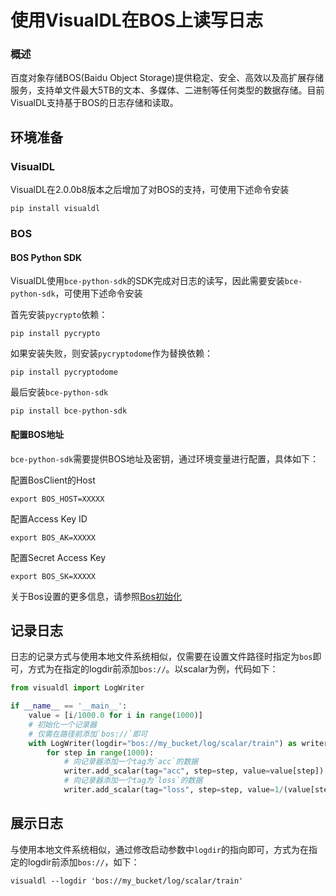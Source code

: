 # 使用VisualDL在BOS上读写日志
### 概述
百度对象存储BOS(Baidu Object Storage)提供稳定、安全、高效以及高扩展存储服务，支持单文件最大5TB的文本、多媒体、二进制等任何类型的数据存储。目前VisualDL支持基于BOS的日志存储和读取。

## 环境准备
### VisualDL
VisualDL在2.0.0b8版本之后增加了对BOS的支持，可使用下述命令安装
```shell
pip install visualdl
```

### BOS
#### BOS Python SDK
VisualDL使用`bce-python-sdk`的SDK完成对日志的读写，因此需要安装`bce-python-sdk`，可使用下述命令安装

首先安装`pycrypto`依赖：
```shell
pip install pycrypto
```
如果安装失败，则安装`pycryptodome`作为替换依赖：
```
pip install pycryptodome
```
最后安装`bce-python-sdk`
```shell
pip install bce-python-sdk
```
#### 配置BOS地址
`bce-python-sdk`需要提供BOS地址及密钥，通过环境变量进行配置，具体如下：

配置BosClient的Host
```shell
export BOS_HOST=XXXXX
```

配置Access Key ID
```shell
export BOS_AK=XXXXX
```

配置Secret Access Key
```shell
export BOS_SK=XXXXX
```

关于Bos设置的更多信息，请参照[Bos初始化](https://cloud.baidu.com/doc/BOS/s/5jwvyrf21)

## 记录日志
日志的记录方式与使用本地文件系统相似，仅需要在设置文件路径时指定为`bos`即可，方式为在指定的logdir前添加`bos://`。以scalar为例，代码如下：
```python
from visualdl import LogWriter

if __name__ == '__main__':
    value = [i/1000.0 for i in range(1000)]
    # 初始化一个记录器
    # 仅需在路径前添加`bos://`即可
    with LogWriter(logdir="bos://my_bucket/log/scalar/train") as writer:
        for step in range(1000):
            # 向记录器添加一个tag为`acc`的数据
            writer.add_scalar(tag="acc", step=step, value=value[step])
            # 向记录器添加一个tag为`loss`的数据
            writer.add_scalar(tag="loss", step=step, value=1/(value[step] + 1))
```

## 展示日志
与使用本地文件系统相似，通过修改启动参数中`logdir`的指向即可，方式为在指定的logdir前添加`bos://`，如下：
```shell
visualdl --logdir 'bos://my_bucket/log/scalar/train'
```

